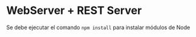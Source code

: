 # WebServer + REST Server

Se debe ejecutar el comando ```npm install``` para instalar módulos de Node